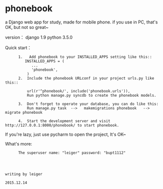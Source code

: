 # phonebook
a Django web app for study,  made for mobile phone.  if you use in PC, that's OK, but not so great~

version： django 1.9
          python 3.5.0 

Quick start：
          
          1.   Add phonebook to your INSTALLED_APPS setting like this::
             INSTALLED_APPS = (
                ...
                'phonebook',
              )
          2.  Include the phonebook URLconf in your project urls.py like this::

              url(r'^phonebook/', include('phonebook.urls')),
              Run python manage.py syncdb to create the phonebook models.
          
          3.  Don't forget to operate your database, you can do like this:
              Run manage.py task  -->   makemigrations phonebook   -->   migrate phonebook
          
          4.  Start the development server and visit http://127.0.0.1:8000/phonebook/ to start phonebook.

If you're lazy, just use pycharm to open the project, It's OK~

What's more:

          The superuser name: "leiger" password: "bupt1112" 
                                                                                          
                                                                                          
                                                                                                    
                                                                                                    writing by leiger
                                                                                                    2015.12.14
          

